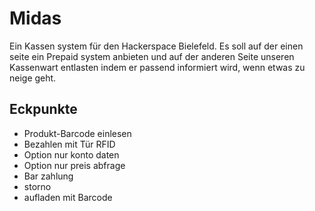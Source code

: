# Midas
Ein Kassen system für den Hackerspace Bielefeld. Es soll auf der einen seite ein Prepaid system anbieten und auf der anderen Seite unseren Kassenwart entlasten indem er passend informiert wird, wenn etwas zu neige geht.

## Eckpunkte
* Produkt-Barcode einlesen
* Bezahlen mit Tür RFID
* Option nur konto daten
* Option nur preis abfrage
* Bar zahlung
* storno
* aufladen mit Barcode

